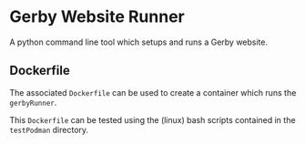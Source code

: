 # Gerby Website Runner

A python command line tool which setups and runs a Gerby website.

## Dockerfile

The associated `Dockerfile` can be used to create a container which runs
the `gerbyRunner`.

This `Dockerfile` can be tested using the (linux) bash scripts contained
in the `testPodman` directory.
